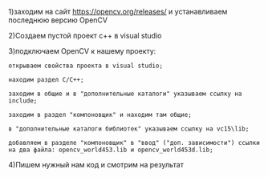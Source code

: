 1)заходим на сайт https://opencv.org/releases/ и устанавливаем последнюю версию OpenCV

2)Создаем пустой проект с++ в visual studio

3)подключаем OpenCV к нашему проекту:

    открываем свойства проекта в visual studio;

    находим раздел С/С++;

    заходим в общие и в "дополнительные каталоги" указываем ссылку на include;

    заходим в раздел "компоновщик" и находим там общие;

    в "дополнительные каталоги библиотек" указываем ссылку на vc15\lib;

    добавляем в разделе "компоновщик" в "ввод" ("доп. зависимости") ссылки на два файла: opencv_world453.lib и opencv_world453d.lib;

4)Пишем нужный нам код и смотрим на результат

  
  
